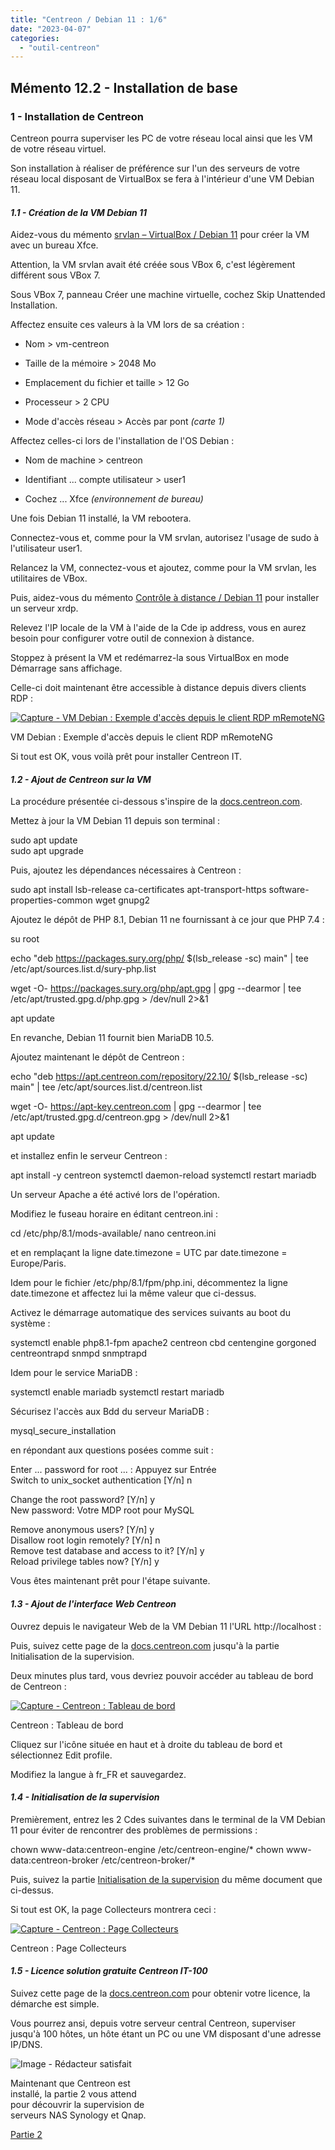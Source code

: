 ```yaml
---
title: "Centreon / Debian 11 : 1/6"
date: "2023-04-07"
categories: 
  - "outil-centreon"
---
```


## Mémento 12.2 - Installation de base

### 1 - Installation de Centreon

Centreon pourra superviser les PC de votre réseau local ainsi que les VM de votre réseau virtuel.

Son installation à réaliser de préférence sur l'un des serveurs de votre réseau local disposant de VirtualBox se fera à l'intérieur d'une VM Debian 11.

#### _1.1 - Création de la VM Debian 11_

Aidez-vous du mémento [srvlan – VirtualBox / Debian 11](/serveur-debian11-srvlan-creation/) pour créer la VM avec un bureau Xfce.

Attention, la VM srvlan avait été créée sous VBox 6, c'est légèrement différent sous VBox 7.

Sous VBox 7, panneau Créer une machine virtuelle, cochez Skip Unattended Installation.

Affectez ensuite ces valeurs à la VM lors de sa création :

- Nom > vm-centreon

- Taille de la mémoire > 2048 Mo

- Emplacement du fichier et taille > 12 Go

- Processeur > 2 CPU

- Mode d'accès réseau > Accès par pont _(carte 1)_

Affectez celles-ci lors de l'installation de l'OS Debian :

- Nom de machine > centreon

- Identifiant ... compte utilisateur > user1

- Cochez ... Xfce _(environnement de bureau)_

Une fois Debian 11 installé, la VM rebootera.

Connectez-vous et, comme pour la VM srvlan, autorisez l'usage de sudo à l'utilisateur user1.

Relancez la VM, connectez-vous et ajoutez, comme pour la VM srvlan, les utilitaires de VBox.

Puis, aidez-vous du mémento [Contrôle à distance / Debian 11](/acces-locaux-distants-debian11/#21_-_Installation_dun_serveur_RDP_sur_srvlan) pour installer un serveur xrdp.

Relevez l'IP locale de la VM à l'aide de la Cde ip address, vous en aurez besoin pour configurer votre outil de connexion à distance.

Stoppez à présent la VM et redémarrez-la sous VirtualBox en mode Démarrage sans affichage.

Celle-ci doit maintenant être accessible à distance depuis divers clients RDP :

[![Capture - VM Debian : Exemple d'accès depuis le client RDP mRemoteNG](/wp-content/uploads/2023/03/centreon-base-debian11-430x228.webp "Cliquez pour agrandir l'image")](/wp-content/uploads/2023/03/centreon-base-debian11.webp)

VM Debian : Exemple d'accès depuis le client RDP mRemoteNG

Si tout est OK, vous voilà prêt pour installer Centreon IT.

#### _1.2 - Ajout de Centreon sur la VM_

La procédure présentée ci-dessous s'inspire de la [docs.centreon.com](/wp-content/uploads/2023/03/Centreon-installation-debian-11.pdf).

Mettez à jour la VM Debian 11 depuis son terminal :

sudo apt update  
sudo apt upgrade

Puis, ajoutez les dépendances nécessaires à Centreon :

sudo apt install lsb-release ca-certificates apt-transport-https software-properties-common wget gnupg2

Ajoutez le dépôt de PHP 8.1, Debian 11 ne fournissant à ce jour que PHP 7.4 :

su root 

echo "deb https://packages.sury.org/php/ $(lsb\_release -sc) main" | tee /etc/apt/sources.list.d/sury-php.list 

wget -O- https://packages.sury.org/php/apt.gpg | gpg --dearmor | tee /etc/apt/trusted.gpg.d/php.gpg  > /dev/null 2>&1 

apt update

En revanche, Debian 11 fournit bien MariaDB 10.5.

Ajoutez maintenant le dépôt de Centreon :

echo "deb https://apt.centreon.com/repository/22.10/ $(lsb\_release -sc) main" | tee /etc/apt/sources.list.d/centreon.list

wget -O- https://apt-key.centreon.com | gpg --dearmor | tee /etc/apt/trusted.gpg.d/centreon.gpg > /dev/null 2>&1

apt update

et installez enfin le serveur Centreon :

apt install -y centreon
systemctl daemon-reload
systemctl restart mariadb

Un serveur Apache a été activé lors de l'opération.

Modifiez le fuseau horaire en éditant centreon.ini :

cd /etc/php/8.1/mods-available/ 
nano centreon.ini

et en remplaçant la ligne date.timezone = UTC par date.timezone = Europe/Paris.

Idem pour le fichier /etc/php/8.1/fpm/php.ini, décommentez la ligne date.timezone et affectez lui la même valeur que ci-dessus.

Activez le démarrage automatique des services suivants au boot du système :

systemctl enable php8.1-fpm apache2 centreon cbd centengine gorgoned centreontrapd snmpd snmptrapd

Idem pour le service MariaDB :

systemctl enable mariadb
systemctl restart mariadb

Sécurisez l'accès aux Bdd du serveur MariaDB :

mysql\_secure\_installation

en répondant aux questions posées comme suit :

Enter ... password for root ... : Appuyez sur Entrée  
Switch to unix\_socket authentication \[Y/n\] n

Change the root password? \[Y/n\] y  
New password: Votre MDP root pour MySQL

Remove anonymous users? \[Y/n\] y  
Disallow root login remotely? \[Y/n\] n  
Remove test database and access to it? \[Y/n\] y  
Reload privilege tables now? \[Y/n\] y

Vous êtes maintenant prêt pour l'étape suivante.

#### _1.3 - Ajout de l'interface Web Centreon_

Ouvrez depuis le navigateur Web de la VM Debian 11 l'URL http://localhost :

Puis, suivez cette page de la [docs.centreon.com](/wp-content/uploads/2023/03/Centreon-installation-interface-web.pdf) jusqu'à la partie Initialisation de la supervision.

Deux minutes plus tard, vous devriez pouvoir accéder au tableau de bord de Centreon :

[![Capture - Centreon : Tableau de bord](/wp-content/uploads/2023/03/centreon-accueil-debian11-430x268.webp "Cliquez pour agrandir l'image")](/wp-content/uploads/2023/03/centreon-accueil-debian11.webp)

Centreon : Tableau de bord

Cliquez sur l'icône située en haut et à droite du tableau de bord et sélectionnez Edit profile.

Modifiez la langue à fr\_FR et sauvegardez.

#### _1.4 - Initialisation de la supervision_

Premièrement, entrez les 2 Cdes suivantes dans le terminal de la VM Debian 11 pour éviter de rencontrer des problèmes de permissions :

chown www-data:centreon-engine /etc/centreon-engine/\*
chown www-data:centreon-broker /etc/centreon-broker/\*

Puis, suivez la partie [Initialisation de la supervision](/wp-content/uploads/2023/03/Centreon-installation-interface-web.pdf) du même document que ci-dessus.

Si tout est OK, la page Collecteurs montrera ceci :

[![Capture - Centreon : Page Collecteurs](/wp-content/uploads/2023/03/centreon-collecteur-central-debian11-430x131.webp "Cliquez pour agrandir l'image")](/wp-content/uploads/2023/03/centreon-collecteur-central-debian11.webp)

Centreon : Page Collecteurs

#### _1.5 - Licence solution gratuite Centreon IT-100_

Suivez cette page de la [docs.centreon.com](/wp-content/uploads/2023/03/Centreon-IT100-licence.pdf) pour obtenir votre licence, la démarche est simple.

Vous pourrez ansi, depuis votre serveur central Centreon, superviser jusqu'à 100 hôtes, un hôte étant un PC ou une VM disposant d'une adresse IP/DNS.

![Image - Rédacteur satisfait](/wp-content/uploads/2021/08/redacteur_satisfait_ter.jpg "Image Pixabay - Mohamed Hassan")

  
Maintenant que Centreon est  
installé, la partie 2 vous attend  
pour découvrir la supervision de  
serveurs NAS Synology et Qnap.

[Partie 2](https://familleleloup.no-ip.org/supervision-centreon-nas-partie-2/)

